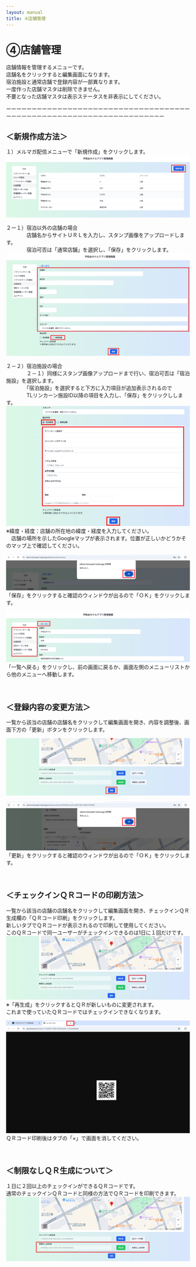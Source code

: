 ```yaml
---
layout: manual
title: ④店舗管理
---
```


# ④店舗管理
店舗情報を管理するメニューです。<br>
店舗名をクリックすると編集画面になります。<br>
宿泊施設と通常店舗で登録内容が一部異なります。<br>
一度作った店舗マスタは削除できません。<br>
不要となった店舗マスタは表示ステータスを非表示にしてください。<br>

ーーーーーーーーーーーーーーーーーーーーーーーーーーーーーーーーーーーーーーーーーーーーーーーーーーーーーーーーーーーーーーーーーーー<br>

## ＜新規作成方法＞<br>

１）メルマガ配信メニューで「新規作成」をクリックします。　　
![店舗管理ー新規作成①.png](locations/店舗管理ー新規作成①.png)

２ー１）宿泊以外の店舗の場合<br>
　　　　店舗名からサイトＵＲＬを入力し、スタンプ画像をアップロードします。<br>
　　　　宿泊可否は「通常店舗」を選択し、「保存」をクリックします。
![店舗管理ー新規作成（店舗）.png](locations/店舗管理ー新規作成（店舗）.png)

２－２）宿泊施設の場合<br>
　　　　２－１）同様にスタンプ画像アップロードまで行い、宿泊可否は「宿泊施設」を選択します。<br>
　　　　「宿泊施設」を選択すると下方に入力項目が追加表示されるので<br>
　　　　TLリンカーン施設ID以降の項目を入力し、「保存」をクリックしします。
![店舗管理ー新規作成（宿泊）.png](locations/店舗管理ー新規作成（宿泊）.png)
※緯度・経度：店舗の所在地の緯度・経度を入力してください。<br>
　店舗の場所を示したGoogleマップが表示されます。位置が正しいかどうかそのマップ上で確認してください。<br>

![店舗管理ー新規作成（確認）.png](locations/店舗管理ー新規作成（確認）.png)
「保存」をクリックすると確認のウィンドウが出るので「ＯＫ」をクリックします。<br>

![店舗管理ー新規作成（もどる）.png](locations/店舗管理ー新規作成（もどる）.png)
「一覧へ戻る」をクリックし、前の画面に戻るか、画面左側のメニューリストから他のメニューへ移動します。
<br>
<br>
<br>
## ＜登録内容の変更方法＞<br>

一覧から該当の店舗の店舗名をクリックして編集画面を開き、内容を調整後、画面下方の「更新」ボタンをクリックします。

![店舗管理ー編集①.png](locations/店舗管理ー編集①.png)

![店舗管理ー編集②.png](locations/店舗管理ー編集②.png)
「更新」をクリックすると確認のウィンドウが出るので「ＯＫ」をクリックします。
<br>
<br>
<br>
## ＜チェックインＱＲコードの印刷方法＞<br>
一覧から該当の店舗の店舗名をクリックして編集画面を開き、チェックインＱＲ生成欄の「ＱＲコード印刷」をクリックします。<br>
新しいタブでＱＲコードが表示されるので印刷して使用してください。<br>
このＱＲコードで同一ユーザーがチェックインできるのは1日に１回だけです。
![店舗管理ーQR.png](locations/店舗管理ーQR.png)
※「再生成」をクリックするとＱＲが新しいものに変更されます。<br>これまで使っていたＱＲコードではチェックインできなくなります。

![店舗管理ーQR（コード）.png](locations/店舗管理ーQR（コード）.png)
ＱＲコード印刷後はタブの「×」で画面を消してください。
<br>
<br>
<br>
## ＜制限なしＱＲ生成について＞<br>

１日に２回以上のチェックインができるＱＲコードです。<br>
通常のチェックインＱＲコードと同様の方法でＱＲコードを印刷できます。<br>
![店舗管理ー制限なしQR.png](locations/店舗管理ー制限なしQR.png)